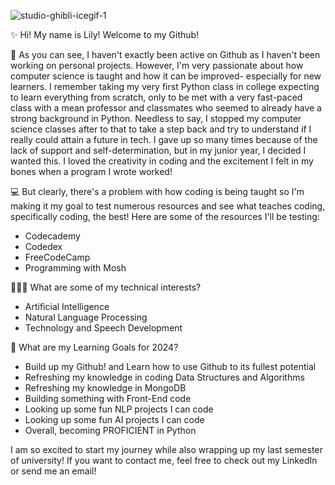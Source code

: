
![studio-ghibli-icegif-1](https://github.com/lilianaque/lilianaque/assets/90230601/edc17d70-7cd1-456c-9d55-49030b9a3e2d)

✨ Hi! My name is Lily! Welcome to my Github!

🌷 As you can see, I haven't exactly been active on Github as I haven't been working on personal projects.
However, I'm very passionate about how computer science is taught and how it can be improved- especially for new learners. I remember taking my very first Python class in college expecting to learn everything from scratch, only to be met with a very fast-paced class with a mean professor and classmates who seemed to already have a strong background in Python. Needless to say, I stopped my computer science classes after to that to take a step back and try to understand if I really could attain a future in tech. I gave up so many times because of the lack of support and self-determination, but in my junior year, I decided I wanted this. I loved the creativity in coding and the excitement I felt in my bones when a program I wrote worked! 

💻 But clearly, there's a problem with how coding is being taught so I'm making it my goal to test numerous resources and see what teaches coding, specifically coding, the best!
Here are some of the resources I'll be testing:
- Codecademy
- Codedex
- FreeCodeCamp
- Programming with Mosh

👩🏻‍💻 What are some of my technical interests?
- Artificial Intelligence
- Natural Language Processing
- Technology and Speech Development

📝 What are my Learning Goals for 2024?
- Build up my Github! and Learn how to use Github to its fullest potential
- Refreshing my knowledge in coding Data Structures and Algorithms
- Refreshing my knowledge in MongoDB
- Building something with Front-End code
- Looking up some fun NLP projects I can code
- Looking up some fun AI projects I can code
- Overall, becoming PROFICIENT in Python

I am so excited to start my journey while also wrapping up my last semester of university! 
If you want to contact me, feel free to check out my LinkedIn or send me an email!

<!--
**lilianaque/lilianaque** is a ✨ _special_ ✨ repository because its `README.md` (this file) appears on your GitHub profile.

Here are some ideas to get you started:

- 🔭 I’m currently working on ...
- 🌱 I’m currently learning ...
- 👯 I’m looking to collaborate on ...
- 🤔 I’m looking for help with ...
- 💬 Ask me about ...
- 📫 How to reach me: ...
- 😄 Pronouns: ...
- ⚡ Fun fact: ...
-->
